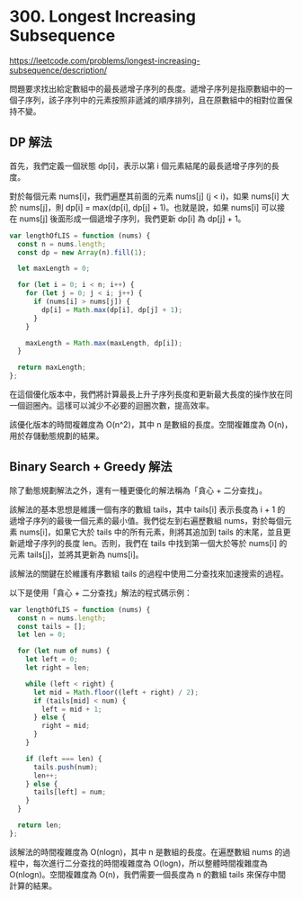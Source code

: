 # 300. Longest Increasing Subsequence

<https://leetcode.com/problems/longest-increasing-subsequence/description/>

問題要求找出給定數組中的最長遞增子序列的長度。遞增子序列是指原數組中的一個子序列，該子序列中的元素按照非遞減的順序排列，且在原數組中的相對位置保持不變。

## DP 解法

首先，我們定義一個狀態 dp[i]，表示以第 i 個元素結尾的最長遞增子序列的長度。

對於每個元素 nums[i]，我們遍歷其前面的元素 nums[j] (j < i)，如果 nums[i] 大於 nums[j]，則 dp[i] = max(dp[i], dp[j] + 1)。也就是說，如果 nums[i] 可以接在 nums[j] 後面形成一個遞增子序列，我們更新 dp[i] 為 dp[j] + 1。

```javascript
var lengthOfLIS = function (nums) {
  const n = nums.length;
  const dp = new Array(n).fill(1);

  let maxLength = 0;

  for (let i = 0; i < n; i++) {
    for (let j = 0; j < i; j++) {
      if (nums[i] > nums[j]) {
        dp[i] = Math.max(dp[i], dp[j] + 1);
      }
    }

    maxLength = Math.max(maxLength, dp[i]);
  }

  return maxLength;
};
```

在這個優化版本中，我們將計算最長上升子序列長度和更新最大長度的操作放在同一個迴圈內。這樣可以減少不必要的迴圈次數，提高效率。

該優化版本的時間複雜度為 O(n^2)，其中 n 是數組的長度。空間複雜度為 O(n)，用於存儲動態規劃的結果。

## Binary Search + Greedy 解法

除了動態規劃解法之外，還有一種更優化的解法稱為「貪心 + 二分查找」。

該解法的基本思想是維護一個有序的數組 tails，其中 tails[i] 表示長度為 i + 1 的遞增子序列的最後一個元素的最小值。我們從左到右遍歷數組 nums，對於每個元素 nums[i]，如果它大於 tails 中的所有元素，則將其追加到 tails 的末尾，並且更新遞增子序列的長度 len。否則，我們在 tails 中找到第一個大於等於 nums[i] 的元素 tails[j]，並將其更新為 nums[i]。

該解法的關鍵在於維護有序數組 tails 的過程中使用二分查找來加速搜索的過程。

以下是使用「貪心 + 二分查找」解法的程式碼示例：

```javascript
var lengthOfLIS = function (nums) {
  const n = nums.length;
  const tails = [];
  let len = 0;

  for (let num of nums) {
    let left = 0;
    let right = len;

    while (left < right) {
      let mid = Math.floor((left + right) / 2);
      if (tails[mid] < num) {
        left = mid + 1;
      } else {
        right = mid;
      }
    }

    if (left === len) {
      tails.push(num);
      len++;
    } else {
      tails[left] = num;
    }
  }

  return len;
};
```

該解法的時間複雜度為 O(nlogn)，其中 n 是數組的長度。在遍歷數組 nums 的過程中，每次進行二分查找的時間複雜度為 O(logn)，所以整體時間複雜度為 O(nlogn)。空間複雜度為 O(n)，我們需要一個長度為 n 的數組 tails 來保存中間計算的結果。
